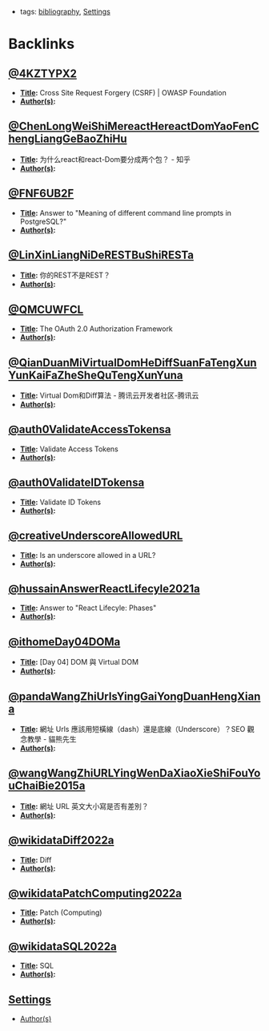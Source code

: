- tags: [bibliography](<bibliography.md>), [Settings](<Settings.md>)

# Backlinks
## [@4KZTYPX2](<@4KZTYPX2.md>)
- **[Title](<Title.md>):** Cross Site Request Forgery (CSRF) | OWASP Foundation
- **[Author(s)](<Author(s).md>):**

## [@ChenLongWeiShiMereactHereactDomYaoFenChengLiangGeBaoZhiHu](<@ChenLongWeiShiMereactHereactDomYaoFenChengLiangGeBaoZhiHu.md>)
- **[Title](<Title.md>):** 为什么react和react-Dom要分成两个包？ - 知乎
- **[Author(s)](<Author(s).md>):**

## [@FNF6UB2F](<@FNF6UB2F.md>)
- **[Title](<Title.md>):** Answer to "Meaning of different command line prompts in PostgreSQL?"
- **[Author(s)](<Author(s).md>):**

## [@LinXinLiangNiDeRESTBuShiRESTa](<@LinXinLiangNiDeRESTBuShiRESTa.md>)
- **[Title](<Title.md>):** 你的REST不是REST？
- **[Author(s)](<Author(s).md>):**

## [@QMCUWFCL](<@QMCUWFCL.md>)
- **[Title](<Title.md>):** The OAuth 2.0 Authorization Framework
- **[Author(s)](<Author(s).md>):**

## [@QianDuanMiVirtualDomHeDiffSuanFaTengXunYunKaiFaZheSheQuTengXunYuna](<@QianDuanMiVirtualDomHeDiffSuanFaTengXunYunKaiFaZheSheQuTengXunYuna.md>)
- **[Title](<Title.md>):** Virtual Dom和Diff算法 - 腾讯云开发者社区-腾讯云
- **[Author(s)](<Author(s).md>):**

## [@auth0ValidateAccessTokensa](<@auth0ValidateAccessTokensa.md>)
- **[Title](<Title.md>):** Validate Access Tokens
- **[Author(s)](<Author(s).md>):**

## [@auth0ValidateIDTokensa](<@auth0ValidateIDTokensa.md>)
- **[Title](<Title.md>):** Validate ID Tokens
- **[Author(s)](<Author(s).md>):**

## [@creativeUnderscoreAllowedURL](<@creativeUnderscoreAllowedURL.md>)
- **[Title](<Title.md>):** Is an underscore allowed in a URL?
- **[Author(s)](<Author(s).md>):**

## [@hussainAnswerReactLifecyle2021a](<@hussainAnswerReactLifecyle2021a.md>)
- **[Title](<Title.md>):** Answer to "React Lifecyle: Phases"
- **[Author(s)](<Author(s).md>):**

## [@ithomeDay04DOMa](<@ithomeDay04DOMa.md>)
- **[Title](<Title.md>):** [Day 04] DOM 與 Virtual DOM
- **[Author(s)](<Author(s).md>):**

## [@pandaWangZhiUrlsYingGaiYongDuanHengXiana](<@pandaWangZhiUrlsYingGaiYongDuanHengXiana.md>)
- **[Title](<Title.md>):** 網址 Urls 應該用短橫線（dash）還是底線（Underscore）？SEO 觀念教學 - 貓熊先生
- **[Author(s)](<Author(s).md>):**

## [@wangWangZhiURLYingWenDaXiaoXieShiFouYouChaiBie2015a](<@wangWangZhiURLYingWenDaXiaoXieShiFouYouChaiBie2015a.md>)
- **[Title](<Title.md>):** 網址 URL 英文大小寫是否有差別？
- **[Author(s)](<Author(s).md>):**

## [@wikidataDiff2022a](<@wikidataDiff2022a.md>)
- **[Title](<Title.md>):** Diff
- **[Author(s)](<Author(s).md>):**

## [@wikidataPatchComputing2022a](<@wikidataPatchComputing2022a.md>)
- **[Title](<Title.md>):** Patch (Computing)
- **[Author(s)](<Author(s).md>):**

## [@wikidataSQL2022a](<@wikidataSQL2022a.md>)
- **[Title](<Title.md>):** SQL
- **[Author(s)](<Author(s).md>):**

## [Settings](<Settings.md>)
- [Author(s)](<Author(s).md>)

